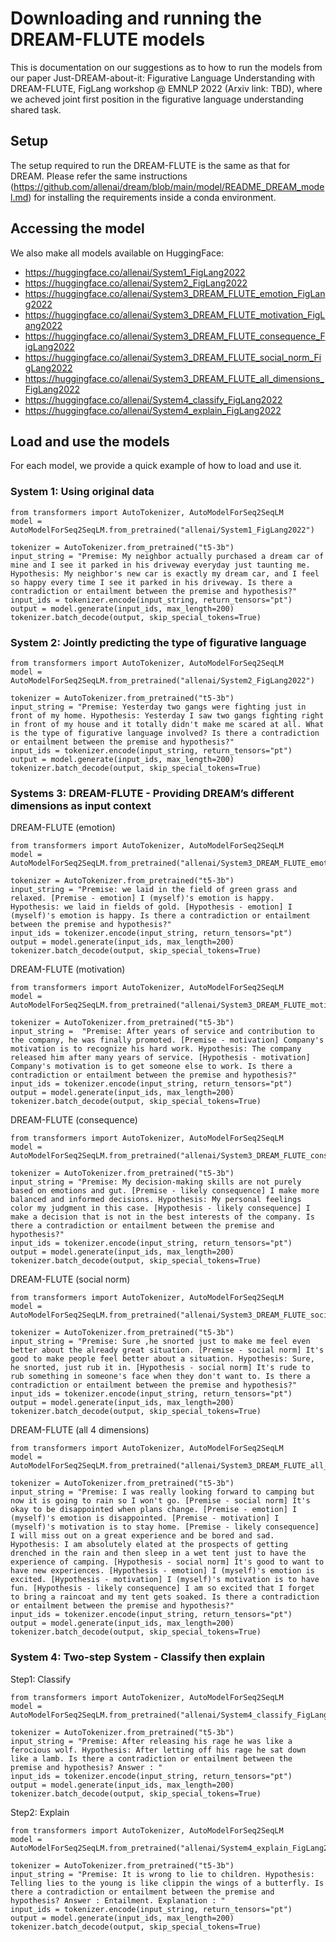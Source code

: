 # Downloading and running the DREAM-FLUTE models

This is documentation on our suggestions as to how to run the models from our paper Just-DREAM-about-it: Figurative Language Understanding with DREAM-FLUTE, FigLang workshop @ EMNLP 2022 (Arxiv link: TBD), where we acheved joint first position in the figurative language understanding shared task.

## Setup
The setup required to run the DREAM-FLUTE is the same as that for DREAM. Please refer the same instructions (https://github.com/allenai/dream/blob/main/model/README_DREAM_model.md) for installing the requirements inside a conda environment.

## Accessing the model
We also make all models available on HuggingFace: 

* https://huggingface.co/allenai/System1_FigLang2022
* https://huggingface.co/allenai/System2_FigLang2022
* https://huggingface.co/allenai/System3_DREAM_FLUTE_emotion_FigLang2022
* https://huggingface.co/allenai/System3_DREAM_FLUTE_motivation_FigLang2022
* https://huggingface.co/allenai/System3_DREAM_FLUTE_consequence_FigLang2022
* https://huggingface.co/allenai/System3_DREAM_FLUTE_social_norm_FigLang2022
* https://huggingface.co/allenai/System3_DREAM_FLUTE_all_dimensions_FigLang2022
* https://huggingface.co/allenai/System4_classify_FigLang2022
* https://huggingface.co/allenai/System4_explain_FigLang2022

## Load and use the models
For each model, we provide a quick example of how to load and use it.

### System 1: Using original data

```
from transformers import AutoTokenizer, AutoModelForSeq2SeqLM
model = AutoModelForSeq2SeqLM.from_pretrained("allenai/System1_FigLang2022")

tokenizer = AutoTokenizer.from_pretrained("t5-3b")
input_string = "Premise: My neighbor actually purchased a dream car of mine and I see it parked in his driveway everyday just taunting me. Hypothesis: My neighbor's new car is exactly my dream car, and I feel so happy every time I see it parked in his driveway. Is there a contradiction or entailment between the premise and hypothesis?"
input_ids = tokenizer.encode(input_string, return_tensors="pt")
output = model.generate(input_ids, max_length=200)
tokenizer.batch_decode(output, skip_special_tokens=True)

```

### System 2: Jointly predicting the type of figurative language

```
from transformers import AutoTokenizer, AutoModelForSeq2SeqLM
model = AutoModelForSeq2SeqLM.from_pretrained("allenai/System2_FigLang2022")

tokenizer = AutoTokenizer.from_pretrained("t5-3b")
input_string = "Premise: Yesterday two gangs were fighting just in front of my home. Hypothesis: Yesterday I saw two gangs fighting right in front of my house and it totally didn't make me scared at all. What is the type of figurative language involved? Is there a contradiction or entailment between the premise and hypothesis?"
input_ids = tokenizer.encode(input_string, return_tensors="pt")
output = model.generate(input_ids, max_length=200)
tokenizer.batch_decode(output, skip_special_tokens=True)

```

### Systems 3: DREAM-FLUTE - Providing DREAM’s different dimensions as input context

DREAM-FLUTE (emotion)
```
from transformers import AutoTokenizer, AutoModelForSeq2SeqLM
model = AutoModelForSeq2SeqLM.from_pretrained("allenai/System3_DREAM_FLUTE_emotion_FigLang2022")

tokenizer = AutoTokenizer.from_pretrained("t5-3b")
input_string = "Premise: we laid in the field of green grass and relaxed. [Premise - emotion] I (myself)'s emotion is happy. Hypothesis: we laid in fields of gold. [Hypothesis - emotion] I (myself)'s emotion is happy. Is there a contradiction or entailment between the premise and hypothesis?"
input_ids = tokenizer.encode(input_string, return_tensors="pt")
output = model.generate(input_ids, max_length=200)
tokenizer.batch_decode(output, skip_special_tokens=True)

```

DREAM-FLUTE (motivation)
```
from transformers import AutoTokenizer, AutoModelForSeq2SeqLM
model = AutoModelForSeq2SeqLM.from_pretrained("allenai/System3_DREAM_FLUTE_motivation_FigLang2022")

tokenizer = AutoTokenizer.from_pretrained("t5-3b")
input_string =  "Premise: After years of service and contribution to the company, he was finally promoted. [Premise - motivation] Company's motivation is to recognize his hard work. Hypothesis: The company released him after many years of service. [Hypothesis - motivation] Company's motivation is to get someone else to work. Is there a contradiction or entailment between the premise and hypothesis?"
input_ids = tokenizer.encode(input_string, return_tensors="pt")
output = model.generate(input_ids, max_length=200)
tokenizer.batch_decode(output, skip_special_tokens=True)
```

DREAM-FLUTE (consequence)
```
from transformers import AutoTokenizer, AutoModelForSeq2SeqLM
model = AutoModelForSeq2SeqLM.from_pretrained("allenai/System3_DREAM_FLUTE_consequence_FigLang2022")

tokenizer = AutoTokenizer.from_pretrained("t5-3b")
input_string = "Premise: My decision-making skills are not purely based on emotions and gut. [Premise - likely consequence] I make more balanced and informed decisions. Hypothesis: My personal feelings color my judgment in this case. [Hypothesis - likely consequence] I make a decision that is not in the best interests of the company. Is there a contradiction or entailment between the premise and hypothesis?"
input_ids = tokenizer.encode(input_string, return_tensors="pt")
output = model.generate(input_ids, max_length=200)
tokenizer.batch_decode(output, skip_special_tokens=True)
```

DREAM-FLUTE (social norm)
```
from transformers import AutoTokenizer, AutoModelForSeq2SeqLM
model = AutoModelForSeq2SeqLM.from_pretrained("allenai/System3_DREAM_FLUTE_social_norm_FigLang2022")

tokenizer = AutoTokenizer.from_pretrained("t5-3b")
input_string = "Premise: Sure ,he snorted just to make me feel even better about the already great situation. [Premise - social norm] It's good to make people feel better about a situation. Hypothesis: Sure, he snorted, just rub it in. [Hypothesis - social norm] It's rude to rub something in someone's face when they don't want to. Is there a contradiction or entailment between the premise and hypothesis?"
input_ids = tokenizer.encode(input_string, return_tensors="pt")
output = model.generate(input_ids, max_length=200)
tokenizer.batch_decode(output, skip_special_tokens=True)

```

DREAM-FLUTE (all 4 dimensions)
```
from transformers import AutoTokenizer, AutoModelForSeq2SeqLM
model = AutoModelForSeq2SeqLM.from_pretrained("allenai/System3_DREAM_FLUTE_all_dimensions_FigLang2022")

tokenizer = AutoTokenizer.from_pretrained("t5-3b")
input_string = "Premise: I was really looking forward to camping but now it is going to rain so I won't go. [Premise - social norm] It's okay to be disappointed when plans change. [Premise - emotion] I (myself)'s emotion is disappointed. [Premise - motivation] I (myself)'s motivation is to stay home. [Premise - likely consequence] I will miss out on a great experience and be bored and sad. Hypothesis: I am absolutely elated at the prospects of getting drenched in the rain and then sleep in a wet tent just to have the experience of camping. [Hypothesis - social norm] It's good to want to have new experiences. [Hypothesis - emotion] I (myself)'s emotion is excited. [Hypothesis - motivation] I (myself)'s motivation is to have fun. [Hypothesis - likely consequence] I am so excited that I forget to bring a raincoat and my tent gets soaked. Is there a contradiction or entailment between the premise and hypothesis?"
input_ids = tokenizer.encode(input_string, return_tensors="pt")
output = model.generate(input_ids, max_length=200)
tokenizer.batch_decode(output, skip_special_tokens=True)
```

### System 4: Two-step System - Classify then explain

Step1: Classify
```
from transformers import AutoTokenizer, AutoModelForSeq2SeqLM
model = AutoModelForSeq2SeqLM.from_pretrained("allenai/System4_classify_FigLang2022")

tokenizer = AutoTokenizer.from_pretrained("t5-3b")
input_string = "Premise: After releasing his rage he was like a ferocious wolf. Hypothesis: After letting off his rage he sat down like a lamb. Is there a contradiction or entailment between the premise and hypothesis? Answer : "
input_ids = tokenizer.encode(input_string, return_tensors="pt")
output = model.generate(input_ids, max_length=200)
tokenizer.batch_decode(output, skip_special_tokens=True)
```


Step2: Explain
```
from transformers import AutoTokenizer, AutoModelForSeq2SeqLM
model = AutoModelForSeq2SeqLM.from_pretrained("allenai/System4_explain_FigLang2022")

tokenizer = AutoTokenizer.from_pretrained("t5-3b")
input_string = "Premise: It is wrong to lie to children. Hypothesis: Telling lies to the young is like clippin the wings of a butterfly. Is there a contradiction or entailment between the premise and hypothesis? Answer : Entailment. Explanation : "
input_ids = tokenizer.encode(input_string, return_tensors="pt")
output = model.generate(input_ids, max_length=200)
tokenizer.batch_decode(output, skip_special_tokens=True)
```



